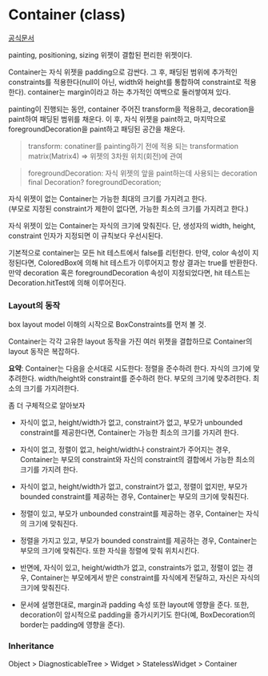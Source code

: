 # Container (class)
[공식문서](https://api.flutter.dev/flutter/widgets/Container-class.html) 

painting, positioning, sizing 위젯이 결합된 편리한 위젯이다.

Container는 자식 위젯을 padding으로 감싼다. 그 후, 패딩된 범위에 추가적인 constraints를 적용한다(null이 아닌, width와 height를 통합하여 constraint로 적용한다). container는 margin이라고 하는 추가적인 여백으로 둘러쌓여져 있다.

painting이 진행되는 동안, container 주어진 transform을 적용하고, decoration을 paint하여 패딩된 범위를 채운다. 이 후, 자식 위젯을 paint하고, 마지막으로 foregroundDecoration을 paint하고 패딩된 공간을 채운다.

> transform: conatiner를 painting하기 전에 적용 되는 transformation matrix(Matrix4)
> => 위젯의 3차원 위치(회전)에 관여

> foregroundDecoration: 자식 위젯의 앞을 paint하는데 사용되는 decoration  
> final Decoration? foregroundDecoration;

자식 위젯이 없는 Container는 가능한 최대의 크기를 가지려고 한다.  
(부모로 지정된 constraint가 제한이 없다면, 가능한 최소의 크기를 가지려고 한다.)  

자식 위젯이 있는 Container는 자식의 크기에 맞춰진다. 단, 생성자의 width, height, constraint 인자가 지정되면 이 규칙보다 우선시된다.

기본적으로 container는 모든 hit 테스트에서 false를 리턴한다. 만약, color 속성이 지정된다면, ColoredBox에 의해 hit 테스트가 이루어지고 항상 결과는 true를 반환한다. 만약 decoration 혹은 foregroundDecoration 속성이 지정되었다면, hit 테스트는 Decoration.hitTest에 의해 이루어진다.


### Layout의 동작

box layout model 이해의 시작으로 BoxConstraints를 먼저 볼 것.


Container는 각각 고유한 layout 동작을 가진 여러 위젯을 결합하므로 Container의 layout 동작은 복잡하다.

**요약**: Container는 다음을 순서대로 시도한다: 정렬을 준수하려 한다. 자식의 크기에 맞추려한다. width/height와 constraint를 준수하려 한다. 부모의 크기에 맞추려한다. 최소의 크기를 가지려한다.

좀 더 구체적으로 알아보자
 
- 자식이 없고, height/width가 없고, constraint가 없고, 부모가 unbounded constraint를 제공한다면, Container는 가능한 최소의 크기를 가지려 한다.  

- 자식이 없고, 정렬이 없고, height/width나 constraint가 주어지는 경우, Container는 부모의 constraint와 자신의 constraint의 결합에서 가능한 최소의 크기를 가지려 한다.  

- 자식이 없고, height/width가 없고, constraint가 없고, 정렬이 없지만, 부모가 bounded constraint를 제공하는 경우, Container는 부모의 크기에 맞춰진다.

- 정렬이 있고, 부모가 unbounded constraint를 제공하는 경우, Container는 자식의 크기에 맞춰진다.  

- 정렬을 가지고 있고, 부모가 bounded constraint를 제공하는 경우, Container는 부모의 크기에 맞춰진다. 또한 자식을 정렬에 맞춰 위치시킨다.

- 반면에, 자식이 있고, height/width가 없고, constraints가 없고, 정렬이 없는 경우, Container는 부모에게서 받은 constraint를 자식에게 전달하고, 자신은 자식의 크기에 맞춰진다.

- 문서에 설명한대로, margin과 padding 속성 또한 layout에 영향을 준다. 또한,  decoration이 암시적으로 padding을 증가시키기도 한다(예, BoxDecoration의 border는 padding에 영향을 준다). 


### Inheritance
Object > DiagnosticableTree > Widget > StatelessWidget > Container